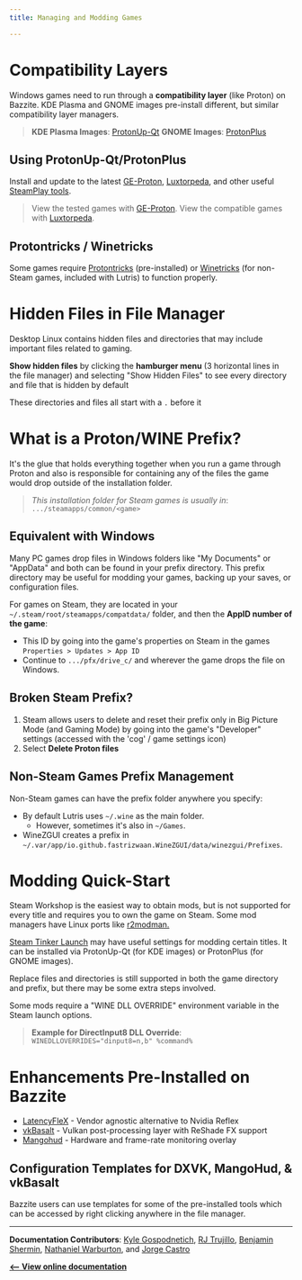 ```yaml
---
title: Managing and Modding Games

---
```


# Compatibility Layers

Windows games need to run through a **compatibility layer** (like Proton) on Bazzite.  KDE Plasma and GNOME images pre-install different, but similar compatibility layer managers.

>**KDE Plasma Images**: [ProtonUp-Qt](https://davidotek.github.io/protonup-qt/)
**GNOME Images**: [ProtonPlus](https://github.com/Vysp3r/protonplus)

## Using ProtonUp-Qt/ProtonPlus

Install and update to the latest [GE-Proton](https://github.com/GloriousEggroll/proton-ge-custom), [Luxtorpeda](https://github.com/luxtorpeda-dev/luxtorpeda), and other useful [SteamPlay tools](https://steamcommunity.com/games/221410/announcements/detail/1696055855739350561). 

> View the tested games with [GE-Proton](https://github.com/GloriousEggroll/proton-ge-custom/blob/master/README.md#tested-games).
View the compatible games with [Luxtorpeda](https://luxtorpeda-dev.github.io/).

## Protontricks / Winetricks

Some games require [Protontricks](https://github.com/Matoking/protontricks) (pre-installed) or [Winetricks](https://github.com/Winetricks/winetricks) (for non-Steam games, included with Lutris) to function properly.

# Hidden Files in File Manager

Desktop Linux contains hidden files and directories that may include important files related to gaming.

**Show hidden files** by clicking the **hamburger menu** (3 horizontal lines in the file manager) and selecting "Show Hidden Files" to see every directory and file that is hidden by default

These directories and files all start with a `.` before it

# What is a Proton/WINE Prefix?

It's the glue that holds everything together when you run a game through Proton and also is responsible for containing any of the files the game would drop outside of the installation folder.

>*This installation folder for Steam games is usually in*:
`.../steamapps/common/<game>`


## Equivalent with Windows

Many PC games drop files in Windows folders like "My Documents" or "AppData" and both can be found in your prefix directory.  This prefix directory may be useful for modding your games, backing up your saves, or configuration files.

For games on Steam, they are located in your `~/.steam/root/steamapps/compatdata/` folder, and then the **AppID number of the game**:
  -  This ID by going into the game's properties on Steam in the games `Properties > Updates > App ID`
  - Continue to `.../pfx/drive_c/` and wherever the game drops the file on Windows.  

## Broken Steam Prefix?

1. Steam allows users to delete and reset their prefix only in Big Picture Mode (and Gaming  Mode) by going into the game's "Developer" settings (accessed with the 'cog' / game settings icon)
2. Select **Delete Proton files**

## Non-Steam Games Prefix Management

Non-Steam games can have the prefix folder anywhere you specify:
- By default Lutris uses `~/.wine` as the main folder.
  - However, sometimes it's also in `~/Games`.
- WineZGUI creates a prefix in `~/.var/app/io.github.fastrizwaan.WineZGUI/data/winezgui/Prefixes`.

# Modding Quick-Start

Steam Workshop is the easiest way to obtain mods, but is not supported for every title and requires you to own the game on Steam.  Some mod managers have Linux ports like [r2modman.](https://github.com/ebkr/r2modmanPlus)

[Steam Tinker Launch](https://github.com/sonic2kk/steamtinkerlaunch) may have useful settings for modding certain titles.  It can be installed via ProtonUp-Qt (for KDE images) or ProtonPlus (for GNOME images).  

Replace files and directories is still supported in both the game directory and prefix, but there may be some extra steps involved.  

Some mods require a "WINE DLL OVERRIDE" environment variable in the Steam launch options.

>**Example for DirectInput8 DLL Override**:
`WINEDLLOVERRIDES="dinput8=n,b" %command%` 

# Enhancements Pre-Installed on Bazzite

- [LatencyFleX](https://github.com/ishitatsuyuki/LatencyFleX) - Vendor agnostic alternative to Nvidia Reflex
- [vkBasalt](https://github.com/DadSchoorse/vkBasalt) - Vulkan post-processing layer with ReShade FX support
- [Mangohud](https://github.com/flightlessmango/Mangohud) - Hardware and frame-rate monitoring overlay

## Configuration Templates for DXVK, MangoHud, & vkBasalt

Bazzite users can use templates for some of the pre-installed tools which can be accessed by right clicking anywhere in the file manager.

<hr>

**Documentation Contributors**: [Kyle Gospodnetich](https://github.com/KyleGospo), [RJ Trujillo](https://github.com/EyeCantCU), [Benjamin Shermin](https://github.com/bsherman), [Nathaniel Warburton](https://github.com/storyaddict), and [Jorge Castro](https://github.com/castrojo)

[**<-- View online documentation**](https://universal-blue.discourse.group/docs?topic=2657)